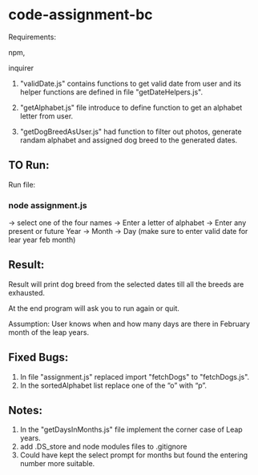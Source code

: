 # code-assignment-bc

Requirements:

npm,

inquirer


1) "validDate.js" contains functions to get valid date from user and its helper functions are defined in file "getDateHelpers.js".

2) "getAlphabet.js" file introduce to define function to get an alphabet letter from user.

3) "getDogBreedAsUser.js" had function to filter out photos, generate randam alphabet and assigned dog breed to the generated dates.

## TO Run:

Run file:

### node assignment.js

-> select one of the four names
-> Enter a letter of alphabet
-> Enter any present or future Year -> Month -> Day (make sure to enter valid date for lear year feb month)

## Result:

Result will print dog breed from the selected dates  till all the breeds are exhausted.

At the end program will ask you to run again or quit.



Assumption:
 User knows when and how many days are there in February month of the leap years.



## Fixed Bugs:

1) In file "assignment.js" replaced import "fetchDogs" to "fetchDogs.js".
2) In the sortedAlphabet list replace one of the “o” with “p”.



## Notes:
1) In the "getDaysInMonths.js" file implement the corner case of Leap years.
2) add .DS_store and node modules files to .gitignore
3) Could have kept the select prompt for months but found the entering number more suitable.


